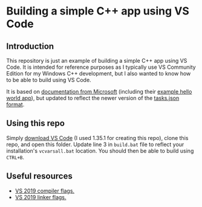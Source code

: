# Building a simple C++ app using VS Code

## Introduction

This repository is just an example of building a simple C++ app using VS Code. It is intended for reference purposes as I typically use VS Community Edition for my Windows C++ development, but I also wanted to know how to be able to build using VS Code.

It is based on [documentation from Microsoft](https://devblogs.microsoft.com/cppblog/building-your-c-application-with-visual-studio-code/) (including their [example hello world app](https://devblogs.microsoft.com/wp-content/uploads/sites/9/2019/02/helloworldcpp-vscode.zip)), but updated to reflect the newer version of the [tasks.json format](https://go.microsoft.com/fwlink/?LinkId=733558).

## Using this repo

Simply [download VS Code](https://code.visualstudio.com/) (I used 1.35.1 for creating this repo), clone this repo, and open this folder. Update line 3 in `build.bat` file to reflect your installation's `vcvarsall.bat` location. You should then be able to build using `CTRL+B`.

## Useful resources

* [VS 2019 compiler flags.](https://docs.microsoft.com/en-us/cpp/build/reference/compiler-options-listed-alphabetically?view=vs-2019)
* [VS 2019 linker flags.](https://docs.microsoft.com/en-us/cpp/build/reference/linker-options?view=vs-2019)
